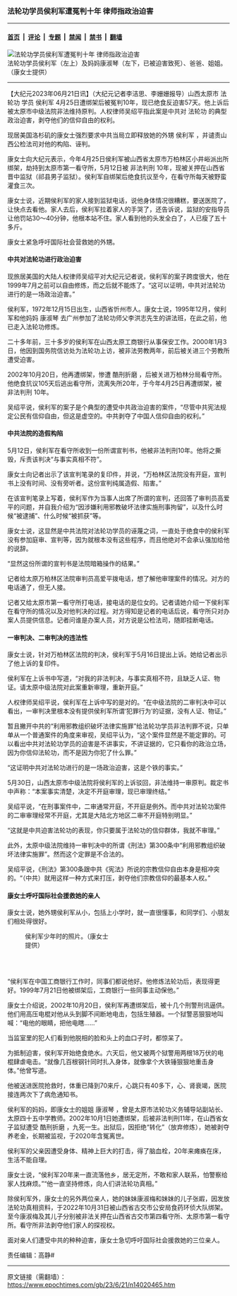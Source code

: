 ### 法轮功学员侯利军遭冤判十年 律师指政治迫害

---

#### [首页](../../../..?n14020465) &nbsp;|&nbsp; [评论](../../../../../epoch-comment?n14020465) &nbsp;|&nbsp; [专题](../../../../../epoch-special?n14020465) &nbsp;|&nbsp; [禁闻](../../../../../epoch-news?n14020465) &nbsp;|&nbsp; [禁书](../../../../../books?n14020465) &nbsp;|&nbsp; [翻墙](https://github.com/gfw-breaker/nogfw/blob/master/README.md?n14020465)


<div><img alt="法轮功学员侯利军遭冤判十年 律师指政治迫害" class="attachment-djy_600_400 size-djy_600_400 wp-post-image" src="https://i.epochtimes.com/assets/uploads/2023/06/id14021103-12661230c36a430717f198c954dbdf3c-600x400.jpg"/>
<div class="caption">
 法轮功学员侯利军（左上）及妈妈康淑琴（左下，已被迫害致死）、爸爸、姐姐。（康女士提供）
</div></div><hr/><div class="post_content" id="artbody" itemprop="articleBody">
 <!-- article content begin -->
 <p>
  【大纪元2023年06月21日讯】（大纪元记者李洁思、李姗姗报导）山西太原市
  <ok href="https://www.epochtimes.com/gb/tag/%E6%B3%95%E8%BD%AE%E5%8A%9F.html">
   法轮功
  </ok>
  学员
  <ok href="https://www.epochtimes.com/gb/tag/%E4%BE%AF%E5%88%A9%E5%86%9B.html">
   侯利军
  </ok>
  4月25日遭绑架后被冤判10年，现已绝食反迫害57天。他上诉后被太原市中级法院非法维持原判。人权律师吴绍平指此案是中共对
  <ok href="https://www.epochtimes.com/gb/tag/%E6%B3%95%E8%BD%AE%E5%8A%9F.html">
   法轮功
  </ok>
  的典型政治迫害，剥夺他们的信仰自由的权利。
 </p>
 <p>
  现居美国洛杉矶的康女士强烈要求中共当局立即释放她的外甥
  <ok href="https://www.epochtimes.com/gb/tag/%E4%BE%AF%E5%88%A9%E5%86%9B.html">
   侯利军
  </ok>
  ，并谴责山西公检法司对他的构陷、诬判。
 </p>
 <p>
  康女士向大纪元表示，今年4月25日侯利军被山西省太原市万柏林区小井峪派出所绑架，劫持到太原市第一看守所，5月12日被
  <ok href="https://www.epochtimes.com/gb/tag/%E9%9D%9E%E6%B3%95%E5%88%A4%E5%88%91.html">
   非法判刑
  </ok>
  10年，现被关押在山西省晋中监狱（祁县男子监狱）。侯利军自绑架后绝食抗议至今，在看守所每天被野蛮灌食三次。
 </p>
 <p>
  康女士说，近期侯利军的家人接到监狱电话，说他身体情况很糟糕，要送医院了，让快点去看他。家人去后，侯利军拉着家人的手哭了，还告诉说，监狱的安指导员让他罚站30～40分钟，他根本站不住。家人看到他的头发全白了，人已瘦了五十多斤。
 </p>
 <p>
  康女士紧急呼吁国际社会营救她的外甥。
 </p>
 <h4>
  中共对法轮功进行政治迫害
 </h4>
 <p>
  现旅居美国的大陆人权律师吴绍平对大纪元记者说，侯利军的案子跨度很大，他在1999年7月之前可以自由修炼，而之后就不能炼了。“这可以证明，中共对法轮功进行的是一场政治迫害。”
 </p>
 <p>
  侯利军，1972年12月15日出生，山西省忻州市人。康女士说，1995年12月，侯利军和他妈妈
  <ok href="https://www.epochtimes.com/gb/tag/%E5%BA%B7%E6%B7%91%E7%90%B4.html">
   康淑琴
  </ok>
  去广州参加了法轮功师父李洪志先生的讲法班，在此之前，他已走入法轮功修炼。
 </p>
 <p>
  二十多年前，三十多岁的侯利军在山西太原工商银行从事保安工作。2000年1月3日，他因到国务院信访处为法轮功上访，被非法劳教两年，前后被关进三个劳教所遭受迫害。
 </p>
 <p>
  2002年10月20日，他再遭绑架，惨遭
  <ok href="https://www.epochtimes.com/gb/tag/%E9%85%B7%E5%88%91%E6%8A%98%E7%A3%A8.html">
   酷刑折磨
  </ok>
  ，后被关进万柏林分局看守所。他绝食抗议105天后逃出看守所，流离失所20年，于今年4月25日再遭绑架，被
  <ok href="https://www.epochtimes.com/gb/tag/%E9%9D%9E%E6%B3%95%E5%88%A4%E5%88%91.html">
   非法判刑
  </ok>
  10年。
 </p>
 <p>
  吴绍平说，侯利军的案子是个典型的遭受中共政治迫害的案件，“尽管中共宪法规定公民有信仰自由，但这是虚空的。中共剥夺了中国人信仰自由的权利。”
 </p>
 <h4>
  中共法院的造假构陷
 </h4>
 <p>
  5月12日，侯利军在看守所收到一份所谓宣判书，他被非法判刑10年。他将之撕毁，斥责该判决“与事实真相不符”。
 </p>
 <p>
  康女士向记者出示了该宣判笔录的复印件，并说，“万柏林区法院没有开庭，宣判书上没有时间、没有旁听者。这份宣判纯属造假、陷害。”
 </p>
 <p>
  在该宣判笔录上写着，侯利军作为当事人出席了所谓的宣判，还回答了审判员高爱平的问题，并自我介绍为“因涉嫌利用邪教破坏法律实施刑事拘留”，以及什么时候“被逮捕”、什么时候“被抓获”等。
 </p>
 <p>
  康女士说，这显然是中共法院对法轮功学员的诬蔑之词，一直处于绝食中的侯利军没有参加庭审、宣判等，因为就根本没有这些程序，而且他绝对不会承认强加给他的说辞。
 </p>
 <p>
  “显然这份所谓的宣判书是法院暗箱操作的结果。”
 </p>
 <p>
  记者给太原万柏林区法院审判员高爱平拨电话，想了解他审理案件的情况。对方的电话通了，但无人接。
 </p>
 <p>
  记者又给太原市第一看守所打电话，接电话的是位女的。记者请她介绍一下侯利军在看守所的情况以及对他判决的过程。对方得知是记者的电话后说，看守所只对办案人员提供信息。记者问谁是办案人员，对方说是公检法司，随即挂断电话。
 </p>
 <h4>
  一审判决、二审判决的违法性
 </h4>
 <p>
  康女士说，针对万柏林区法院的判决，侯利军于5月16日提出上诉。她给记者出示了他上诉的复印件。
 </p>
 <p>
  侯利军在上诉书中写道，“对我的非法判决，与事实真相不符，且缺乏人证、物证。请太原中级法院对此案重新审理，重新开庭。”
 </p>
 <p>
  人权律师吴绍平说，侯利军在上诉中写的是对的。“在中级法院的二审判决中可以看出，一审判决里根本没有提供侯利军所谓‘犯罪行为’的证据，没有人证、物证。”
 </p>
 <p>
  暂且撇开中共的“利用邪教组织破坏法律实施罪”给法轮功学员非法判罪不说，只单单从一个普通案件的角度来审视，吴绍平认为，“这个案件显然是不能定罪的。可以看出中共对法轮功学员的迫害是不讲事实，不讲证据的，它只看你的政治立场，因为你信仰法轮功，而不是因为你犯了什么罪。”
 </p>
 <p>
  “这证明中共对法轮功进行的是一场政治迫害，这是个铁的事实。”
 </p>
 <p>
  5月30日，山西太原市中级法院将侯利军的上诉驳回，非法维持一审原判。裁定书中声称：“本案事实清楚，决定不开庭审理，现已审理终结。”
 </p>
 <p>
  吴绍平说，“在刑事案件中，二审通常开庭，不开庭是例外。而中共对法轮功案件的二审审理经常不开庭，尤其是大陆北方地区二审不开庭特别明显。”
 </p>
 <p>
  “这就是中共迫害法轮功的表现，你只要属于法轮功的信仰群体，我就不审理。”
 </p>
 <p>
  此外，太原中级法院维持一审判决中的所谓《刑法》第300条中“利用邪教组织破坏法律实施罪”。然而这个定罪是不合法的。
 </p>
 <p>
  吴绍平说，《刑法》第300条跟中共《宪法》所说的宗教信仰自由本身是相冲突的。“（中共）就用这样一种方式来打压，剥夺他们宗教信仰的最基本人权。”
 </p>
 <h4>
  康女士呼吁国际社会援救她的亲人
 </h4>
 <p>
  康女士说，她外甥侯利军从小，包括上小学时，就一直很懂事，和同学们、小朋友们相处得很好。
 </p>
 <figure aria-describedby="caption-attachment-14020552" class="wp-caption aligncenter" id="attachment_14020552" style="width: 191px">
  <ok href="https://i.epochtimes.com/assets/uploads/2023/06/id14020552-6b76aa5e3d376b92fa2491c7068583eb.jpg" target="_blank">
   <img alt="" class="wp-image-14020552" src="https://i.epochtimes.com/assets/uploads/2023/06/id14020552-6b76aa5e3d376b92fa2491c7068583eb-600x780.jpg"/>
  </ok>
  <br/><figcaption class="wp-caption-text" id="caption-attachment-14020552">
   侯利军少年时的照片。（康女士提供）
  </figcaption><br/>
 </figure><br/>
 <p>
  “侯利军在中国工商银行工作时，同事们都说他好。他修炼法轮功后，表现得更好。1999年7月21日他被绑架后，工商银行一些同事主动保他。”
 </p>
 <p>
  康女士介绍说，2002年10月20日，侯利军再遭绑架后，被十几个刑警刑讯逼供。他们用高压电棍对他从头到脚不间断地电击，包括生殖器。一个狱警恶狠狠地叫喊：“电他的眼睛，把他电瞎……”
 </p>
 <p>
  当监室里的犯人们看到他脱相的脸和头上的血口子时，都惊呆了。
 </p>
 <p>
  为抵制迫害，侯利军开始绝食绝水。六天后，他又被两个狱警用两根18万伏的电棍肆虐电击。“就像几百根钢针同时扎入身体，就像拿个大铁锤狠狠地重击身体。”他曾写道。
 </p>
 <p>
  他被送进医院抢救时，体重已降到70来斤，心跳只有40多下，心、肾衰竭，医院接连两次下了病危通知书。
 </p>
 <p>
  侯利军的妈妈，即康女士的姐姐
  <ok href="https://www.epochtimes.com/gb/tag/%E5%BA%B7%E6%B7%91%E7%90%B4.html">
   康淑琴
  </ok>
  ，曾是太原市法轮功义务辅导站副站长、太原四十五中学教师。2002年10月1日她遭绑架，后被非法判刑11年，在山西省女子监狱遭受
  <ok href="https://www.epochtimes.com/gb/tag/%E9%85%B7%E5%88%91%E6%8A%98%E7%A3%A8.html">
   酷刑折磨
  </ok>
  ，九死一生。出狱后，因拒绝“转化”（放弃修炼），她被剥夺养老金，长期被监视，于2020年含冤离世。
 </p>
 <p>
  侯利军的父亲因遭受身体、精神上巨大的打击，得了脑血栓，20年来瘫痪在床，生活不能自理。
 </p>
 <p>
  康女士说，“侯利军20年来一直流落他乡，居无定所，不敢和家人联系，怕警察给家人找麻烦。”“他一直坚持修炼，向人们讲法轮功真相。”
 </p>
 <p>
  除侯利军外，康女士的另外两位亲人，她的妹妹康淑梅和妹妹的儿子张嘏，因发放法轮功真相资料，于2022年10月31日被山西省古交市公安局食药环侦大队绑架。至今康淑梅及其儿子分别被非法关押在山西省古交市第四看守所、太原市第一看守所。看守所非法剥夺他们家人的探视权。
 </p>
 <p>
  面对亲人们遭受中共的种种迫害，康女士急切呼吁国际社会援救她的三位亲人。
 </p>
 <p>
  责任编辑：高静#
 </p>
 <!-- article content end -->
 <div id="below_article_ad">
 </div>
</div>


---

原文链接（需翻墙）：https://www.epochtimes.com/gb/23/6/21/n14020465.htm